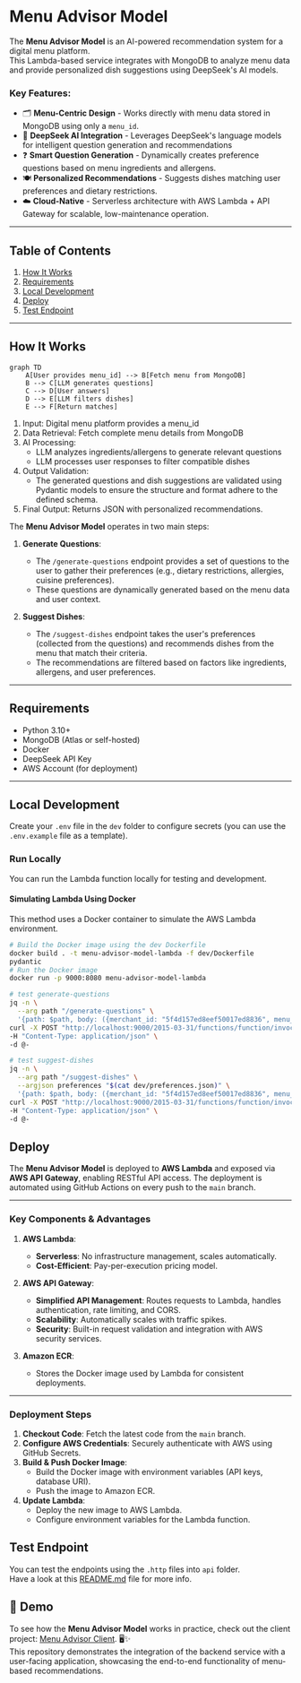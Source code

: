 # Menu Advisor Model

The **Menu Advisor Model** is an AI-powered recommendation system for a digital menu platform.
<br>This Lambda-based service integrates with MongoDB to analyze menu data and provide personalized dish suggestions using DeepSeek's AI models.

### Key Features:
- 🗂️ **Menu-Centric Design** - Works directly with menu data stored in MongoDB using only a `menu_id`.
- 🤖 **DeepSeek AI Integration** - Leverages DeepSeek's language models for intelligent question generation and recommendations
- ❓ **Smart Question Generation** - Dynamically creates preference questions based on menu ingredients and allergens.
- 🍽️ **Personalized Recommendations** - Suggests dishes matching user preferences and dietary restrictions.
- ☁️ **Cloud-Native** - Serverless architecture with AWS Lambda + API Gateway for scalable, low-maintenance operation.

---

## Table of Contents
1. [How It Works](#how-it-works)
2. [Requirements](#requirements)
3. [Local Development](#local-development)
4. [Deploy](#deploy)
5. [Test Endpoint](#test-endpoint)

---

## How It Works

```mermaid
graph TD
    A[User provides menu_id] --> B[Fetch menu from MongoDB]
    B --> C[LLM generates questions]
    C --> D[User answers]
    D --> E[LLM filters dishes]
    E --> F[Return matches]
 ```

1. Input: Digital menu platform provides a menu_id
2. Data Retrieval: Fetch complete menu details from MongoDB
3. AI Processing:
   - LLM analyzes ingredients/allergens to generate relevant questions
   - LLM processes user responses to filter compatible dishes
4. Output Validation:
   - The generated questions and dish suggestions are validated using Pydantic models to ensure the structure and format adhere to the defined schema.
5. Final Output: Returns JSON with personalized recommendations.

The **Menu Advisor Model** operates in two main steps:

1. **Generate Questions**:
    - The `/generate-questions` endpoint provides a set of questions to the user to gather their preferences (e.g., dietary restrictions, allergies, cuisine preferences).
    - These questions are dynamically generated based on the menu data and user context.

2. **Suggest Dishes**:
    - The `/suggest-dishes` endpoint takes the user's preferences (collected from the questions) and recommends dishes from the menu that match their criteria.
    - The recommendations are filtered based on factors like ingredients, allergens, and user preferences.

---

## Requirements

- Python 3.10+
- MongoDB (Atlas or self-hosted)
- Docker
- DeepSeek API Key
- AWS Account (for deployment)

---

## Local Development

Create your `.env` file in the `dev` folder to configure secrets (you can use the `.env.example` file as a template).

### Run Locally

You can run the Lambda function locally for testing and development.

#### Simulating Lambda Using Docker

This method uses a Docker container to simulate the AWS Lambda environment.

```bash
# Build the Docker image using the dev Dockerfile
docker build . -t menu-advisor-model-lambda -f dev/Dockerfile
pydantic
# Run the Docker image
docker run -p 9000:8080 menu-advisor-model-lambda
```

```bash
# test generate-questions
jq -n \
  --arg path "/generate-questions" \
  '{path: $path, body: ({merchant_id: "5f4d157ed8eef50017ed8836", menu_id: "menu", language: "en"} | tostring)}' | \
curl -X POST "http://localhost:9000/2015-03-31/functions/function/invocations" \
-H "Content-Type: application/json" \
-d @-

# test suggest-dishes
jq -n \
  --arg path "/suggest-dishes" \
  --argjson preferences "$(cat dev/preferences.json)" \
  '{path: $path, body: ({merchant_id: "5f4d157ed8eef50017ed8836", menu_id: "menu", language: "en", user_preferences: $preferences} | tostring)}' | \
curl -X POST "http://localhost:9000/2015-03-31/functions/function/invocations" \
-H "Content-Type: application/json" \
-d @-
```

## Deploy

The **Menu Advisor Model** is deployed to **AWS Lambda** and exposed via **AWS API Gateway**, enabling RESTful API access. The deployment is automated using GitHub Actions on every push to the `main` branch.

---

### Key Components & Advantages

1. **AWS Lambda**:
   - **Serverless**: No infrastructure management, scales automatically.
   - **Cost-Efficient**: Pay-per-execution pricing model.

2. **AWS API Gateway**:
   - **Simplified API Management**: Routes requests to Lambda, handles authentication, rate limiting, and CORS.
   - **Scalability**: Automatically scales with traffic spikes.
   - **Security**: Built-in request validation and integration with AWS security services.

3. **Amazon ECR**:
   - Stores the Docker image used by Lambda for consistent deployments.

---

### Deployment Steps

1. **Checkout Code**: Fetch the latest code from the `main` branch.
2. **Configure AWS Credentials**: Securely authenticate with AWS using GitHub Secrets.
3. **Build & Push Docker Image**:
   - Build the Docker image with environment variables (API keys, database URI).
   - Push the image to Amazon ECR.
4. **Update Lambda**:
   - Deploy the new image to AWS Lambda.
   - Configure environment variables for the Lambda function.

## Test Endpoint

You can test the endpoints using the `.http` files into `api` folder.
<br />Have a look at this [README.md](api/README.md) file for more info.

## 🚀 Demo

To see how the **Menu Advisor Model** works in practice, check out the client project: [Menu Advisor Client](https://github.com/pacchio/menu-advisor-client?tab=readme-ov-file#-demo). 🖥️✨
<br>This repository demonstrates the integration of the backend service with a user-facing application, showcasing the end-to-end functionality of menu-based recommendations. 
